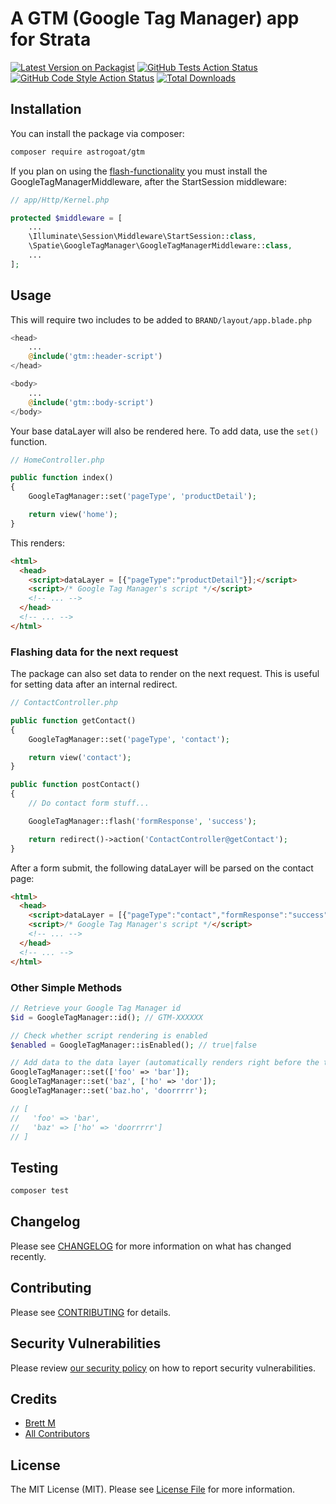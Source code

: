 # A GTM (Google Tag Manager) app for Strata

[![Latest Version on Packagist](https://img.shields.io/packagist/v/astrogoat/gtm.svg?style=flat-square)](https://packagist.org/packages/astrogoat/gtm)
[![GitHub Tests Action Status](https://img.shields.io/github/workflow/status/astrogoat/gtm/run-tests?label=tests)](https://github.com/astrogoat/gtm/actions?query=workflow%3Arun-tests+branch%3Amain)
[![GitHub Code Style Action Status](https://img.shields.io/github/workflow/status/astrogoat/gtm/Check%20&%20fix%20styling?label=code%20style)](https://github.com/astrogoat/gtm/actions?query=workflow%3A"Check+%26+fix+styling"+branch%3Amain)
[![Total Downloads](https://img.shields.io/packagist/dt/astrogoat/gtm.svg?style=flat-square)](https://packagist.org/packages/astrogoat/gtm)

## Installation

You can install the package via composer:

```bash
composer require astrogoat/gtm
```

If you plan on using the [flash-functionality](#flashing-data-for-the-next-request) you must install the GoogleTagManagerMiddleware, after the StartSession middleware:

```php
// app/Http/Kernel.php

protected $middleware = [
    ...
    \Illuminate\Session\Middleware\StartSession::class,
    \Spatie\GoogleTagManager\GoogleTagManagerMiddleware::class,
    ...
];
``` 

## Usage
This will require two includes to be added to `BRAND/layout/app.blade.php`

```php
<head> 
    ...
    @include('gtm::header-script')
</head>

<body>
    ...
    @include('gtm::body-script')
</body>
```

Your base dataLayer will also be rendered here. To add data, use the `set()` function.

```php
// HomeController.php

public function index()
{
    GoogleTagManager::set('pageType', 'productDetail');

    return view('home');
}
```

This renders:

```html
<html>
  <head>
    <script>dataLayer = [{"pageType":"productDetail"}];</script>
    <script>/* Google Tag Manager's script */</script>
    <!-- ... -->
  </head>
  <!-- ... -->
</html>
```

### Flashing data for the next request

The package can also set data to render on the next request. This is useful for setting data after an internal redirect.

```php
// ContactController.php

public function getContact()
{
    GoogleTagManager::set('pageType', 'contact');

    return view('contact');
}

public function postContact()
{
    // Do contact form stuff...

    GoogleTagManager::flash('formResponse', 'success');

    return redirect()->action('ContactController@getContact');
}
```

After a form submit, the following dataLayer will be parsed on the contact page:

```html
<html>
  <head>
    <script>dataLayer = [{"pageType":"contact","formResponse":"success"}];</script>
    <script>/* Google Tag Manager's script */</script>
    <!-- ... -->
  </head>
  <!-- ... -->
</html>
```

### Other Simple Methods

```php
// Retrieve your Google Tag Manager id
$id = GoogleTagManager::id(); // GTM-XXXXXX

// Check whether script rendering is enabled
$enabled = GoogleTagManager::isEnabled(); // true|false

// Add data to the data layer (automatically renders right before the tag manager script). Setting new values merges them with the previous ones. Set also supports dot notation.
GoogleTagManager::set(['foo' => 'bar']);
GoogleTagManager::set('baz', ['ho' => 'dor']);
GoogleTagManager::set('baz.ho', 'doorrrrr');

// [
//   'foo' => 'bar',
//   'baz' => ['ho' => 'doorrrrr']
// ]
```

## Testing

```bash
composer test
```

## Changelog

Please see [CHANGELOG](CHANGELOG.md) for more information on what has changed recently.

## Contributing

Please see [CONTRIBUTING](.github/CONTRIBUTING.md) for details.

## Security Vulnerabilities

Please review [our security policy](../../security/policy) on how to report security vulnerabilities.

## Credits

- [Brett M](https://github.com/bmmage)
- [All Contributors](../../contributors)



## License

The MIT License (MIT). Please see [License File](LICENSE.md) for more information.
